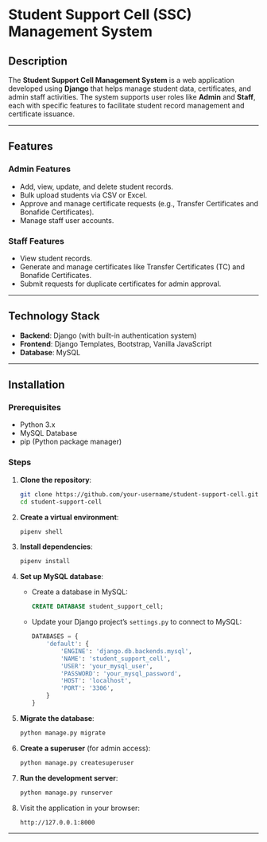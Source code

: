 # Student Support Cell (SSC) Management System

## Description
The **Student Support Cell Management System** is a web application developed using **Django** that helps manage student data, certificates, and admin staff activities. The system supports user roles like **Admin** and **Staff**, each with specific features to facilitate student record management and certificate issuance.

---

## Features

### Admin Features
- Add, view, update, and delete student records.
- Bulk upload students via CSV or Excel.
- Approve and manage certificate requests (e.g., Transfer Certificates and Bonafide Certificates).
- Manage staff user accounts.

### Staff Features
- View student records.
- Generate and manage certificates like Transfer Certificates (TC) and Bonafide Certificates.
- Submit requests for duplicate certificates for admin approval.

---

## Technology Stack

- **Backend**: Django (with built-in authentication system)
- **Frontend**: Django Templates, Bootstrap, Vanilla JavaScript
- **Database**: MySQL

---

## Installation

### Prerequisites
- Python 3.x
- MySQL Database
- pip (Python package manager)

### Steps

1. **Clone the repository**:
   ```bash
   git clone https://github.com/your-username/student-support-cell.git
   cd student-support-cell
   ```

2. **Create a virtual environment**:
   ```bash
   pipenv shell
   ```

3. **Install dependencies**:
   ```bash
   pipenv install
   ```

4. **Set up MySQL database**:
   - Create a database in MySQL:
     ```sql
     CREATE DATABASE student_support_cell;
     ```

   - Update your Django project’s `settings.py` to connect to MySQL:
     ```python
     DATABASES = {
         'default': {
             'ENGINE': 'django.db.backends.mysql',
             'NAME': 'student_support_cell',
             'USER': 'your_mysql_user',
             'PASSWORD': 'your_mysql_password',
             'HOST': 'localhost',
             'PORT': '3306',
         }
     }
     ```

5. **Migrate the database**:
   ```bash
   python manage.py migrate
   ```

6. **Create a superuser** (for admin access):
   ```bash
   python manage.py createsuperuser
   ```

7. **Run the development server**:
   ```bash
   python manage.py runserver
   ```

8. Visit the application in your browser:
   ```bash
   http://127.0.0.1:8000
   ```

---